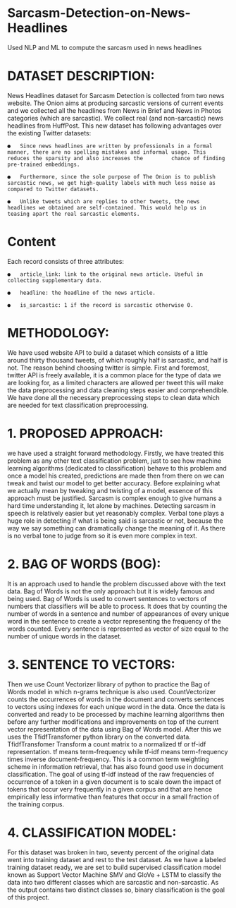 # Sarcasm-Detection-on-News-Headlines

Used NLP and ML to compute the sarcasm used in news headlines

# DATASET DESCRIPTION:

News Headlines dataset for Sarcasm Detection is collected from two news website. The Onion aims at producing sarcastic versions of current events and we collected all the headlines from News in Brief and News in Photos categories (which are sarcastic). We collect real (and non-sarcastic) news headlines from HuffPost. This new dataset has following advantages over the existing Twitter datasets:

    ●	Since news headlines are written by professionals in a formal manner, there are no spelling mistakes and informal usage. This reduces the sparsity and also increases the         chance of finding pre-trained embeddings.

    ●	Furthermore, since the sole purpose of The Onion is to publish sarcastic news, we get high-quality labels with much less noise as compared to Twitter datasets.

    ●	Unlike tweets which are replies to other tweets, the news headlines we obtained are self-contained. This would help us in teasing apart the real sarcastic elements.
  
# Content

Each record consists of three attributes:

    ●	article_link: link to the original news article. Useful in collecting supplementary data.
  
    ●	headline: the headline of the news article.
  
    ●	is_sarcastic: 1 if the record is sarcastic otherwise 0.

# METHODOLOGY:

We have used website API to build a dataset which consists of a little around thirty thousand tweets, of which roughly half is sarcastic, and half is not. The reason behind choosing twitter is simple. First and foremost, twitter API is freely available, it is a common place for the type of data we are looking for, as a limited characters are allowed per tweet this will make the data preprocessing and data cleaning steps easier and comprehendible. We have done all the necessary preprocessing steps to clean data which are needed for text classification preprocessing. 

# 1.	PROPOSED APPROACH:

we have used a straight forward methodology. Firstly, we have treated this problem as any other text classification problem, just to see how machine learning algorithms (dedicated to classification) behave to this problem and once a model his created, predictions are made then from there on we can tweak and twist our model to get better accuracy. Before explaining what we actually mean by tweaking and twisting of a model, essence of this approach must be justified. Sarcasm is complex enough to give humans a hard time understanding it, let alone by machines. Detecting sarcasm in speech is relatively easier but yet reasonably complex. Verbal tone plays a huge role in detecting if what is being said is sarcastic or not, because the way we say something can dramatically change the meaning of it. As there is no verbal tone to judge from so it is even more complex in text.

# 2.	BAG OF WORDS (BOG):

It is an approach used to handle the problem discussed above with the text data. Bag of Words is not the only approach but it is widely famous and being used. Bag of Words is used to convert sentences to vectors of numbers that classifiers will be able to process. It does that by counting the number of words in a sentence and number of appearances of every unique word in the sentence to create a vector representing the frequency of the words counted. Every sentence is represented as vector of size equal to the number of unique words in the dataset.  

# 3.	SENTENCE TO VECTORS:

Then we use Count Vectorizer library of python to practice the Bag of Words model in which n-grams technique is also used. CountVectorizer counts the occurrences of words in the document and converts sentences to vectors using indexes for each unique word in the data. Once the data is converted and ready to be processed by machine learning algorithms then before any further modifications and improvements on top of the current vector representation of the data using Bag of Words model. After this we uses the TfidfTransfomer python library on the converted data. TfidfTransfomer Transform a count matrix to a normalized tf or tf-idf representation. tf means term-frequency while tf-idf means term-frequency times inverse document-frequency. This is a common term weighting scheme in information retrieval, that has also found good use in document classification. The goal of using tf-idf instead of the raw frequencies of occurrence of a token in a given document is to scale down the impact of tokens that occur very frequently in a given corpus and that are hence empirically less informative than features that occur in a small fraction of the training corpus.

# 4.	CLASSIFICATION MODEL:
For this dataset was broken in two, seventy percent of the original data went into training dataset and rest to the test dataset. As we have a labeled training dataset ready, we are set to build supervised classification model known as Support Vector Machine SMV and GloVe + LSTM to classify the data into two different classes which are sarcastic and non-sarcastic. As the output contains two distinct classes so, binary classification is the goal of this project. 



